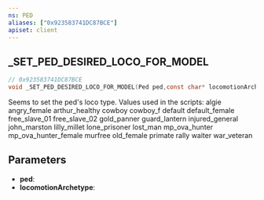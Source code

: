 ```yaml
---
ns: PED
aliases: ["0x923583741DC87BCE"]
apiset: client
---
```

## _SET_PED_DESIRED_LOCO_FOR_MODEL

```c
// 0x923583741DC87BCE
void _SET_PED_DESIRED_LOCO_FOR_MODEL(Ped ped,const char* locomotionArchetype);
```

Seems to set the ped's loco type.
Values used in the scripts:
algie
angry_female
arthur_healthy
cowboy
cowboy_f
default
default_female
free_slave_01
free_slave_02
gold_panner
guard_lantern
injured_general
john_marston
lilly_millet
lone_prisoner
lost_man
mp_ova_hunter
mp_ova_hunter_female
murfree
old_female
primate
rally
waiter
war_veteran

## Parameters
* **ped**:
* **locomotionArchetype**:




